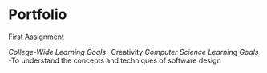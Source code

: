 # Portfolio


[First Assignment](https://github.com/heytoshi/2D-Platformer/blob/master/PORTFOLIO.md)

*College-Wide Learning Goals*
 -Creativity
 *Computer Science Learning Goals* 
 -To	understand	the	concepts	and	techniques	of software	design
